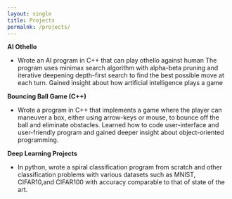```yaml
---
layout: single
title: Projects
permalnk: /projects/
---
```


**AI Othello**
- Wrote an AI program in C++ that can play othello against human The program uses minimax search algorithm with alpha-beta pruning and iterative deepening depth-first search to find the best possible move at each turn. Gained insight about how artificial intelligence plays a game

**Bouncing Ball Game (C++)**
- Wrote a program in C++ that implements a game where the player can maneuver a box, either using arrow-keys or mouse, to bounce off the ball and eliminate obstacles. Learned how to code user-interface and user-friendly program and gained deeper insight about object-oriented programming.

**Deep Learning Projects**
- In python, wrote a spiral classification program from scratch and other classification problems with various datasets such as MNIST, CIFAR10,and CIFAR100 with accuracy comparable to that of state of the art.
